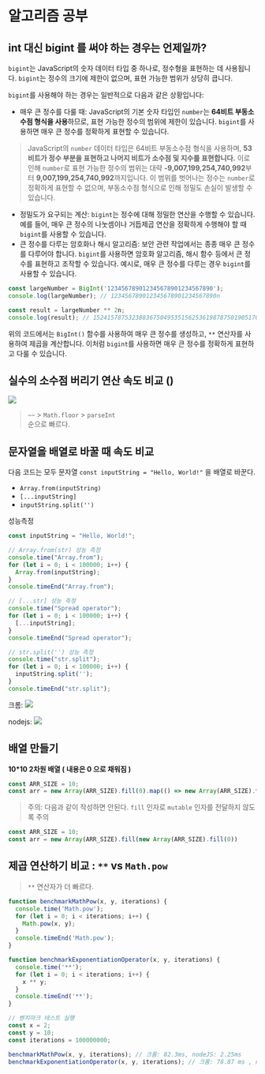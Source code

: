 # 알고리즘 공부

## int 대신 bigint 를 써야 하는 경우는 언제일까?

`bigint`는 JavaScript의 숫자 데이터 타입 중 하나로, 정수형을 표현하는 데 사용됩니다. `bigint`는 정수의 크기에 제한이 없으며, 표현 가능한 범위가 상당히 큽니다.

`bigint`를 사용해야 하는 경우는 일반적으로 다음과 같은 상황입니다:

- 매우 큰 정수를 다룰 때: JavaScript의 기본 숫자 타입인 `number`는 **64비트 부동소수점 형식을 사용**하므로, 표현 가능한 정수의 범위에 제한이 있습니다. `bigint`를 사용하면 매우 큰 정수를 정확하게 표현할 수 있습니다.

> JavaScript의 `number` 데이터 타입은 64비트 부동소수점 형식을 사용하며, **53비트가 정수 부분을 표현하고 나머지 비트가 소수점 및 지수를 표현합니다.** 이로 인해 `number`로 표현 가능한 정수의 범위는 대략 **-9,007,199,254,740,992**부터 **9,007,199,254,740,992**까지입니다. 이 범위를 벗어나는 정수는 `number`로 정확하게 표현할 수 없으며, 부동소수점 형식으로 인해 정밀도 손실이 발생할 수 있습니다.


- 정밀도가 요구되는 계산: `bigint`는 정수에 대해 정밀한 연산을 수행할 수 있습니다. 예를 들어, 매우 큰 정수의 나눗셈이나 거듭제곱 연산을 정확하게 수행해야 할 때 `bigint`를 사용할 수 있습니다.
- 큰 정수를 다루는 암호화나 해시 알고리즘: 보안 관련 작업에서는 종종 매우 큰 정수를 다루어야 합니다. `bigint`를 사용하면 암호화 알고리즘, 해시 함수 등에서 큰 정수를 표현하고 조작할 수 있습니다.
예시로, 매우 큰 정수를 다루는 경우 `bigint`를 사용할 수 있습니다.

```javascript
const largeNumber = BigInt('123456789012345678901234567890');
console.log(largeNumber); // 123456789012345678901234567890n

const result = largeNumber ** 2n;
console.log(result); // 152415787532388367504953515625361987875019051701600625822754882812100900n
```

위의 코드에서는 `BigInt()` 함수를 사용하여 매우 큰 정수를 생성하고, `**` 연산자를 사용하여 제곱을 계산합니다. 이처럼 `bigint`를 사용하면 매우 큰 정수를 정확하게 표현하고 다룰 수 있습니다.

## 실수의 소수점 버리기 연산 속도 비교 ()

![](readMeImages/2023-06-20-13-38-17.png)

> `~~` > `Math.floor` > `parseInt` <br />
> 순으로 빠르다.

## 문자열을 배열로 바꿀 때 속도 비교
다음 코드는 모두 문자열 `const inputString = "Hello, World!"` 을 배열로 바꾼다.

- `Array.from(inputString)`
- `[...inputString]`
- `inputString.split('')`

성능측정

```js
const inputString = "Hello, World!";

// Array.from(str) 성능 측정
console.time("Array.from");
for (let i = 0; i < 100000; i++) {
  Array.from(inputString);
}
console.timeEnd("Array.from");

// [...str] 성능 측정
console.time("Spread operator");
for (let i = 0; i < 100000; i++) {
  [...inputString];
}
console.timeEnd("Spread operator");

// str.split('') 성능 측정
console.time("str.split");
for (let i = 0; i < 100000; i++) {
  inputString.split('');
}
console.timeEnd("str.split");
```

크롬:
![](readMeImages/2023-06-20-14-13-34.png)


nodejs:
![](readMeImages/2023-06-20-14-14-33.png)

## 배열 만들기

**10*10 2차원 배열 ( 내용은 0 으로 채워짐 )**
```js
const ARR_SIZE = 10;
const arr = new Array(ARR_SIZE).fill(0).map(() => new Array(ARR_SIZE).fill(0));
```

> 주의: 다음과 같이 작성하면 안된다. `fill` 인자로 `mutable` 인자를 전달하지 않도록 주의

```js
const ARR_SIZE = 10;
const arr = new Array(ARR_SIZE).fill(new Array(ARR_SIZE).fill(0))
```


## 제곱 연산하기 비교 : `**` vs `Math.pow`

> `**` 연산자가 더 빠르다.


```js
function benchmarkMathPow(x, y, iterations) {
  console.time('Math.pow');
  for (let i = 0; i < iterations; i++) {
    Math.pow(x, y);
  }
  console.timeEnd('Math.pow');
}

function benchmarkExponentiationOperator(x, y, iterations) {
  console.time('**');
  for (let i = 0; i < iterations; i++) {
    x ** y;
  }
  console.timeEnd('**');
}

// 벤치마크 테스트 실행
const x = 2;
const y = 10;
const iterations = 100000000;

benchmarkMathPow(x, y, iterations); // 크롬: 82.3ms, nodeJS: 2.25ms
benchmarkExponentiationOperator(x, y, iterations); // 크롬: 78.87 ms , nodeJS: 2.130s

```